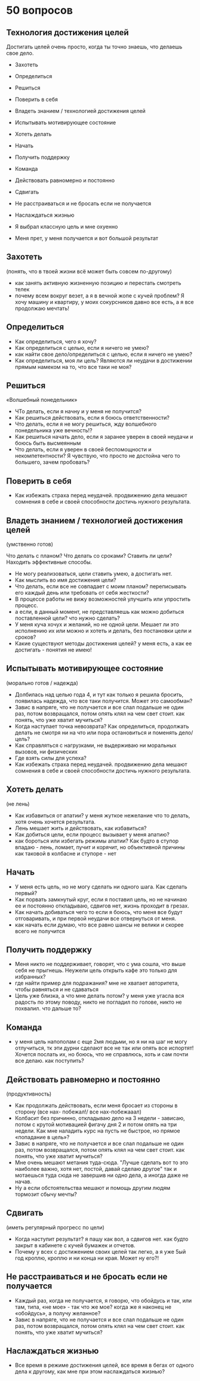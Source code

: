 # 50 вопросов

## Технология достижения целей

Достигать целей очень просто, когда ты точно знаешь, что делаешь свое дело. 

- Захотеть
- Определиться
- Решиться
- Поверить в себя

- Владеть знанием / технологией достижения целей
- Испытывать мотивирующее состояние
- Хотеть делать
- Начать
- Получить поддержку
- Команда

- Действовать равномерно и постоянно
- Сдвигать
- Не расстраиваться и не бросать если не получается
- Наслаждаться жизнью

- Я выбрал классную цель и мне охуенно
- Меня прет, у меня получается и вот большой результат

## Захотеть
(понять, что в твоей жизни всё может быть совсем по-другому)

- как занять активную жизненную позицию и перестать смотреть телек 
- почему всем вокруг везет, а я в вечной жопе с кучей проблем? Я хочу машину и квартиру, у моих сокурсников давно все есть, а я все продолжаю мечтать!

## Определиться

- Как определиться, чего я хочу?
- Как определиться с целью, если я ничего не умею?
- как найти свое дело/определиться с целью, если я ничего не умею?
- Как определиться, моя ли цель? Являются ли неудачи в достижении прямым намеком на то, что все таки не моя?

## Решиться

«Волшебный понедельник»

- ЧТо делать, если я начну и у меня не получится?
- Как решиться действовать, если я боюсь ответственности?
- Что делать, если я не могу решиться, жду волшебного понедельника уже вечность!? 
- Как решиться начать дело, если я заранее уверен в своей неудачи и боюсь быть высмеянным
- Что делать, если я уверен в своей беспомощности и некомпетентности? Я чувствую, что просто не достойна чего то большего, зачем пробовать?

## Поверить в себя

- Как избежать страха перед неудачей. продвижению дела мешают сомнения в себе и своей способности достичь нужного результата. 

## Владеть знанием / технологией достижения целей
(умственно готов)

Что делать с планом? Что делать со сроками? Ставить ли цели? Находить эффективные способы. 

- Не могу реализоваться, цели ставить умею, а достигать нет. 
- Как мыслить во имя достижения цели?
- Что делать, если все не совпадает с моим планом? переписывать его каждый день или требовать от себя жесткости?
- В процессе работы не вижу возможностей улучшить или упростить процесс.
- а если, в данный момент, не представляешь как можно добиться поставленной цели? что нужно сделать?
- У меня куча хочух и желаний, но не одной цели. Мешает ли это исполнению их или можно и хотеть и делать, без постановки цели и сроков?
- Какие существуют методы достижения целей? у меня есть, а как ее достигать - понятия не имею!

## Испытывать мотивирующее состояние
(морально готов / надежда)

- Долбилась над целью года 4, и тут как только я решила бросить, появилась надежда, что все таки получится. Может это самообман?
- Завис в напряге, что не получается и все слал подальше не один раз, потом возвращался, потом опять клял на чем свет стоит. как понять, что уже хватит мучиться?
- Когда наступает точка невозврата? Как определиться, продолжать делать не смотря ни на что или пора остановиться и поменять дело/цель?
- Как справляться с нагрузками, не выдерживаю ни моральных вызовов, ни физических
- Где взять силы для успеха?
- Как избежать страха перед неудачей. продвижению дела мешают сомнения в себе и своей способности достичь нужного результата. 

## Хотеть делать
(не лень)

- Как избавиться от апатии? у меня жуткое нежелание что то делать, хотя очень хочется результата.
- Лень мешает жить и действовать, как избавиться?
- Как добиться цели, если процесс вызывает у меня апатию?
- как бороться или избегать режимы апатии? Как будто в ступор впадаю - лень, ломает, пучит и корячит, но объективной причины как таковой в колбасне и ступоре - нет

## Начать

- У меня есть цель, но не могу сделать ни одного шага. Как сделать первый?
- Как порвать замкнутый круг, если я поставил цель, но не начинаю ее и постоянно откладываю, сдвигов нет, жизнь проходит в грезах.
- Как начать добиваться чего то если я боюсь, что меня все будут отговаривать, и при первой неудачи все отвернуться от меня.
- как начать если думаю, что все равно шансы не велики и скорее всего не получится

## Получить поддержку

- Меня никто не поддерживает, говорят, что с ума сошла, что выше себя не прыгнешь. Неужели цель открыть кафе это только для избранных?
- где найти пример для подражания? мне не хватает авторитета, чтобы равняться и не сдаваться
- Цель уже близка, а что мне делать потом? у меня уже угасла вся радость по этому поводу, никто не погладил по голове, никто не похвалил. что дальше то?

## Команда

- у меня цель напополам  с еще 2мя людьми, но я ни на шаг не могу отлучиться, тк эти дурни сделают все не так или опять все испортят! Хочется послать их, но боюсь, что не справлюсь, хоть и сам почти все делаю. как поступить?

## Действовать равномерно и постоянно
(продуктивность)

- Как продолжать действовать, если меня бросает из стороны в сторону (все нах- побежал!/ все нах-побежааал) 
- Колбасит без причинно, откладываю дело на 3 недели - зависаю, потом с крутой мотивацией фигачу дня 2 и потом опять на три недели. Как мне наладить курс на пусть не быстрое, но прямое «попадание в цель»? 
- Завис в напряге, что не получается и все слал подальше не один раз, потом возвращался, потом опять клял на чем свет стоит. как понять, что уже хватит мучиться?
- Мне очень мешают метания туда-сюда. "Лучше сделать вот то это наиболее важно, хотя нет, постой, давай сделаю другое"  так и мотаешься туда сюда не завершив ни одно дела, а иногда даже не начав. 
- Ну а если обстоятельства мешают и помощь другим людям тормозит сбычу мечты?

## Сдвигать
(иметь регулярный прогресс по цели)

- Когда наступит результат? я пашу как вол, а сдвигов нет. как будто закрыт в кабинете с кучей бумажек и отчетов. 
- Почему у всех с достижением своих целей так легко, а я уже 5ый год кроплю, кроплю и ни конца ни края. Может ну его?!

## Не расстраиваться и не бросать если не получается

- Каждый раз, когда не получается, я говорю, что обойдусь и так, или там, типа, «не мое»  - так что же мое? когда же я наконец не «обойдусь», а получу желанное?
- Завис в напряге, что не получается и все слал подальше не один раз, потом возвращался, потом опять клял на чем свет стоит. как понять, что уже хватит мучиться?

## Наслаждаться жизнью

- Все время в режиме достижения целей, все время в бегах от одного дела к другому, как мне при этом наслаждаться жизнью?


